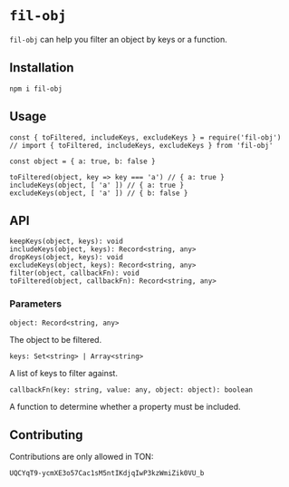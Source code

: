 # `fil-obj`
`fil-obj` can help you filter an object by keys or a function.

## Installation
```
npm i fil-obj
```

## Usage
```
const { toFiltered, includeKeys, excludeKeys } = require('fil-obj')
// import { toFiltered, includeKeys, excludeKeys } from 'fil-obj'

const object = { a: true, b: false }

toFiltered(object, key => key === 'a') // { a: true }
includeKeys(object, [ 'a' ]) // { a: true }
excludeKeys(object, [ 'a' ]) // { b: false }
```

## API
```
keepKeys(object, keys): void
includeKeys(object, keys): Record<string, any>
dropKeys(object, keys): void
excludeKeys(object, keys): Record<string, any>
filter(object, callbackFn): void
toFiltered(object, callbackFn): Record<string, any>
```

### Parameters
`object: Record<string, any>`

The object to be filtered.

`keys: Set<string> | Array<string>`

A list of keys to filter against.

`callbackFn(key: string, value: any, object: object): boolean`

A function to determine whether a property must be included.

## Contributing
Contributions are only allowed in TON:
```
UQCYqT9-ycmXE3o57Cac1sM5ntIKdjqIwP3kzWmiZik0VU_b
```
